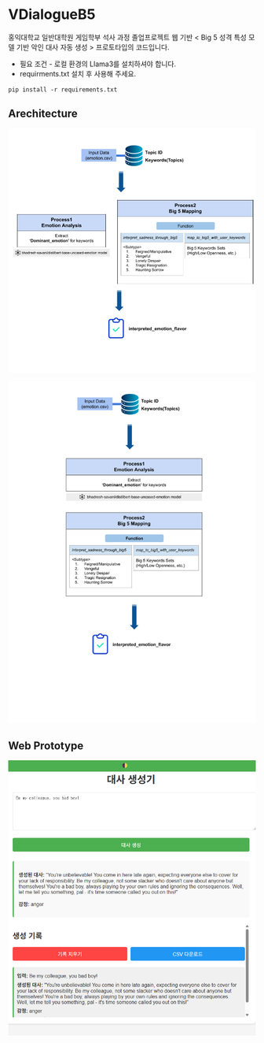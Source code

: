 # VDialogueB5

홍익대학교 일반대학원 게임학부 석사 과정 졸업프로젝트 웹 기반 < Big 5 성격 특성 모델 기반 악인 대사 자동 생성 > 프로토타입의 코드입니다.

* 필요 조건 - 로컬 환경의 Llama3를 설치하셔야 합니다.
* requirments.txt 설치 후 사용해 주세요.
```
pip install -r requirements.txt
```

Arechitecture <br>
----------
![자동 대사 생성의 전체적 구조](./img/type1.png)

![웹 기반 대사 생성 프로토타입의 전체적 구조](./img/type2.png)

Web Prototype <br>
----------
![프로토타입](./img/prototype.png)
